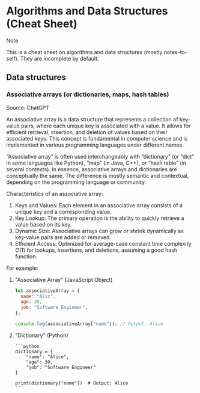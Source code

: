 # Algorithms and Data Structures (Cheat Sheet)

> [!NOTE]  
> This is a cheat sheet on algorithms and data structures (mostly notes-to-self). They are
> incomplete by default.

## Data structures

### Associative arrays (or dictionaries, maps, hash tables)

Source: ChatGPT

An associative array is a data structure that represents a collection of key-value pairs, where each
unique key is associated with a value. It allows for efficient retrieval, insertion, and deletion of
values based on their associated keys. This concept is fundamental in computer science and is
implemented in various programming languages under different names.

“Associative array” is often used interchangeably with “dictionary” (or “dict” in some languages
like Python), “map” (in Java, C++), or “hash table” (in several contexts). In essence, associative
arrays and dictionaries are conceptually the same. The difference is mostly semantic and contextual,
depending on the programming language or community.

Characteristics of an associative array:

1.  Keys and Values: Each element in an associative array consists of a unique key and a
    corresponding value.
1.  Key Lookup: The primary operation is the ability to quickly retrieve a value based on its key.
1.  Dynamic Size: Associative arrays can grow or shrink dynamically as key-value pairs are added or
    removed.
1.  Efficient Access: Optimized for average-case constant time complexity $O(1)$ for lookups,
    insertions, and deletions, assuming a good hash function.

For example:

1.  "Associative Array" (JavaScript Object)

    ```javascript
    let associativeArray = {
      name: "Alic",
      age: 30,
      job: "Software Engineer",
    };

    console.log(associativeArray["name"]); // Output: Alice
    ```

1.  "Dictionary" (Python)

        ```python
        dictionary = {
            "name": "Alice",
            "age": 30,
            "job": "Software Engineer"
        }

        print(dictionary["name"])  # Output: Alice
        ```

